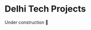 # Delhi Tech Projects

Under construction 🚧

<!-- You won't find anything useful here. Maybe check my personal backups? -->
